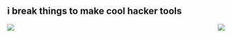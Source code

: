 ## i break things to make cool hacker tools 
<img align="right" src="https://github-readme-stats.vercel.app/api/top-langs/?username=inheritably&theme=dark" />
<img align="center" src="https://github-readme-stats.vercel.app/api?username=inheritably&show_icons=true&theme=dark" />
